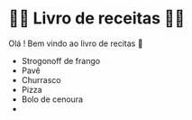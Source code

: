#  :woman_cook: Livro de receitas :man_cook:

Olá ! Bem vindo ao livro de recitas :wave:

- Strogonoff de frango
- Pavê 
- Churrasco
- Pizza
- Bolo de cenoura
- 

